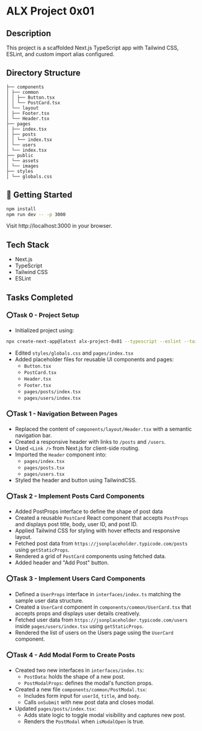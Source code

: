# ALX Project 0x01

## Description

This project is a scaffolded Next.js TypeScript app with Tailwind CSS, ESLint, and custom import alias configured.

## Directory Structure

```plaintext
├── components
│ ├── common
│ │ ├── Button.tsx
│ │ └── PostCard.tsx
│ └── layout
│ ├── Footer.tsx
│ └── Header.tsx
├── pages
│ ├── index.tsx
│ ├── posts
│ │ └── index.tsx
│ └── users
│ └── index.tsx
├── public
│ └── assets
│ └── images
├── styles
│ └── globals.css
```

## 🚀 Getting Started

```bash
npm install
npm run dev -- -p 3000
```

Visit http://localhost:3000 in your browser.

## Tech Stack

- Next.js
- TypeScript
- Tailwind CSS
- ESLint

## Tasks Completed

### ⭕Task 0 - Project Setup

- Initialized project using:

```bash
npx create-next-app@latest alx-project-0x01 --typescript --eslint --tailwind --import-alias "@/*"
```

- Edited `styles/globals.css` and `pages/index.tsx`
- Added placeholder files for reusable UI components and pages:
  - `Button.tsx`
  - `PostCard.tsx`
  - `Header.tsx`
  - `Footer.tsx`
  - `pages/posts/index.tsx`
  - `pages/users/index.tsx`

### ⭕Task 1 - Navigation Between Pages

- Replaced the content of `components/layout/Header.tsx` with a semantic navigation bar.
- Created a responsive header with links to `/posts` and `/users`.
- Used `<Link />` from Next.js for client-side routing.
- Imported the `Header` component into:
  - `pages/index.tsx`
  - `pages/posts.tsx`
  - `pages/users.tsx`
- Styled the header and button using TailwindCSS.

### ⭕Task 2 - Implement Posts Card Components

- Added PostProps interface to define the shape of post data
- Created a reusable `PostCard` React component that accepts `PostProps` and displays post title, body, user ID, and post ID.
- Applied Tailwind CSS for styling with hover effects and responsive layout.
- Fetched post data from `https://jsonplaceholder.typicode.com/posts` using `getStaticProps`.
- Rendered a grid of `PostCard` components using fetched data.
- Added header and "Add Post" button.

### ⭕Task 3 - Implement Users Card Components

- Defined a `UserProps` interface in `interfaces/index.ts` matching the sample user data structure.
- Created a `UserCard` component in `components/common/UserCard.tsx` that accepts props and displays user details creatively.
- Fetched user data from `https://jsonplaceholder.typicode.com/users` inside `pages/users/index.tsx` using `getStaticProps`.
- Rendered the list of users on the Users page using the `UserCard` component.

### ⭕Task 4 - Add Modal Form to Create Posts

- Created two new interfaces in `interfaces/index.ts`:
  - `PostData`: holds the shape of a new post.
  - `PostModalProps`: defines the modal's function props.
- Created a new file `components/common/PostModal.tsx`:
  - Includes form input for `userId`, `title`, and `body`.
  - Calls `onSubmit` with new post data and closes modal.
- Updated `pages/posts/index.tsx`:
  - Adds state logic to toggle modal visibility and captures new post.
  - Renders the `PostModal` when `isModalOpen` is true.
